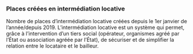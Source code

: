 <h3 class="mb-2">
 Places créées en intermédiation locative
</h3>
<p>

Nombre de places d’intermédiation locative créées depuis le 1er janvier de l’année/depuis 2019. L’intermédiation locative est un système qui permet, grâce à l’intervention d’un tiers social (opérateur, organismes agréé par l’État ou association agréée par l’État), de sécuriser et de simplifier la relation entre le locataire et le bailleur.

</p>
